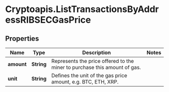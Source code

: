# Cryptoapis.ListTransactionsByAddressRIBSECGasPrice

## Properties

Name | Type | Description | Notes
------------ | ------------- | ------------- | -------------
**amount** | **String** | Represents the price offered to the miner to purchase this amount of gas. | 
**unit** | **String** | Defines the unit of the gas price amount, e.g. BTC, ETH, XRP. | 


